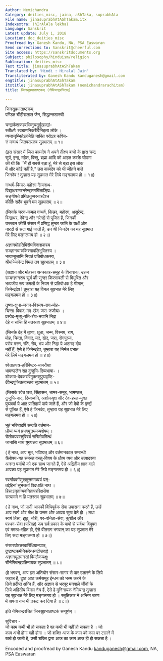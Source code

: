 ```yaml
---
Author: Nemichandra
Category: deities_misc, jaina, aShTaka, suprabhAta
File name: jinasuprabhAtAShTakam.itx
Indexextra: (hIrAlAla lekha)
Language: Sanskrit
Latest update: July 1, 2018
Location: doc_deities_misc
Proofread by: Ganesh Kandu, NA, PSA Easwaran
Send corrections to: Sanskrit@cheerful.com
Site access: https://sanskritdocuments.org
Subject: philosophy/hinduism/religion
Sublocation: deities_misc
Text title: jinasuprabhAtAShTakam
Translated by: 'Hindi : Hiralal Jain'
Transliterated by: Ganesh Kandu kanduganesh@gmail.com
engtitle: jinasuprabhAtAShTakam
itxtitle: jinasuprabhAtAShTakam (nemichandrarachitam)
title: जिनसुप्रभाताष्टकम् (नेमिचन्द्ररचितम्)

---
```

  
 जिनसुप्रभाताष्टकम्   
पण्डित श्रीहीरालाल जैन, सिद्धान्तशास्त्री  
  
   चन्द्रार्कशक्रहरविष्णुचतुर्मुखाद्यां-  
        स्तीक्ष्णैः स्वबाणनिकरैर्विनिहत्य लोके ।  
   व्यजाजृम्भितेऽहमिति नास्ति परोऽत्र कश्चि-  
        त्तं मन्मथं जितवतस्तव सुप्रभातम् ॥  १॥  
  
(इस संसार में जिस कामदेव ने अपने तीक्ष्ण बाणों के द्वारा चन्द्र  
सूर्य, इन्द्र, महेश, विष्णु, ब्रह्मा आदि को आहत करके घोषणा  
की थी कि ``मैं ही सबसे बड़ा हूं, मेरे से बड़ा इस लोक  
में और कोई नहीं है,'' उस कामदेव को भी जीतने वाले  
जिनदेव ! तुम्हारा यह सुप्रभात मेरे लिये मङ्गलमय हो ॥  १॥)  
  
   गन्धर्व-किन्नर-महोरग दैत्यनाथ-  
        विद्याधरामरनरेन्द्रसमर्चिताङ्घ्रिः ।  
   सङ्गीयते प्रथिततुम्बरनारदैश्च  
        कीर्तिः सदैव भुवने मम सुप्रभातम् ॥ २॥  
  
(जिनके चरण-कमल गन्धर्व, किन्नर, महोरग, असुरेन्द्र,  
विद्याधर, देवेन्द्र और नरेन्द्रों से पूजित हैं, जिनकी  
उज्ज्वल कीर्ति संसार में प्रसिद्ध तुम्बर जाति के यक्षों और  
नारदों से सदा गाई जाती है, उन श्री जिनदेव का यह सुप्रभात  
मेरे लिए मङ्गलमय हो ॥ २॥)  
  
   अज्ञानमोहतिमिरौघविनाशकस्य  
        सञ्ज्ञानचारुकिरणावलिभूषितस्य ।  
   भव्याम्बुजानि नियतं प्रतिबोधकस्य,  
        श्रीमज्जिनेन्द्र विमलं तव सुप्रभातम् ॥ ३॥  
  
(अज्ञान और मोहरूप अन्धकार-समूह के विनाशक, उत्तम  
सम्यग्ज्ञानरूप सूर्य की सुन्दर किरणावली से विभूषित और  
भव्यजीव रूप कमलों के नियम से प्रतिबोधक हे श्रीमान्  
जिनेन्द्रदेव !  तुम्हारा यह विमल सुप्रभात मेरे लिए  
मङ्गलमय हो ॥ ३॥)  
  
   तृष्णा-क्षुधा-जनन-विस्मय-राग-मोह-  
        चिन्ता-विषाद-मद-खेद-जरा-रुजौघाः ।  
   प्रस्वेद-मृत्यु-रति-रोष-भयानि निद्रा  
        देहे न सन्ति हि यतस्तव सुप्रभातम् ॥ ४॥  
  
(जिनके देह में तृष्णा, क्षुधा, जन्म, विस्मय, राग,  
मोह, चिन्ता, विषाद, मद, खेद, जरा, रोगपुञ्ज,  
पसेव मरण, रति, रोष, भय और निद्रा ये अठारह दोष  
नहीं हैं, ऐसे हे जिनेन्द्रदेव, तुम्हारा यह निर्मल प्रभात  
मेरे लिये मङ्गलमय हो ॥ ४॥)  
  
   श्वेतातपत्र-हरिविष्टर-चामरौघाः  
        भामण्डलेन सह दुन्दुभि-दिव्यभाषा- ।  
   शोकाग्र-देवकरविमुक्तसुपुष्पवृष्टि-  
        र्देवेन्द्रपूजिततवस्तव सुप्रभातम् ॥ ५॥  
  
(जिसके श्वेत छत्र, सिंहासन, चामर-समूह, भामण्डल,  
दुन्दुभि-नाद, दिव्यध्वनि, अशोकवृक्ष और देव-हस्त-मुक्त  
पुष्पवर्षा ये आठ प्रातिहार्य पाये जाते हैं, और जो देवों के इन्द्रों  
से पूजित हैं, ऐसे हे जिनदेव, तुम्हारा यह सुप्रभात मेरे लिए  
मङ्गलमय हो ॥ ५॥)  
  
   भूतं भविष्यदपि सम्प्रति वर्तमान-  
        ध्रौव्यं व्ययं प्रभवमुत्तममप्यशेषम् ।  
   त्रैलोक्यवस्तुविषयं सचिरोषमित्थं  
        जानासि नाथ युगपत्तव सुप्रभातम् ॥ ६॥  
  
( हे नाथ, आप भूत, भविष्यत् और वर्तमानकाल सम्बन्धी  
त्रैलोक्य-गत समस्त वस्तु-विषय के ध्रौव्य व्यय और उत्पादरूप  
अनन्त पर्यायों को एक साथ जानते हैं, ऐसे अद्वितीय ज्ञान वाले  
आपका यह सुप्रभात मेरे लिये मङ्गलमय हो ॥ ६॥)  
  
   स्वर्गापवर्गसुखमुत्तममव्ययं यत्-  
        तद्देहिनां  सुभजतां विदधाति नाथ ।  
   हिंसाऽनृतान्यवनितापररिक्षसेवा  
        सत्याममे न हि यतस्तव सुप्रभातम् ॥ ७॥  
  
( हे नाथ, जो प्राणी आपकी विधिपूर्वक सेवा उपासना करते हैं, उन्हें  
आप स्वर्ग और मोक्ष के उत्तम और अव्यय सुख देते हो । तथा  
स्वयं हिंसा, झूठ, चोरी, पर-वनिता-सेवा, कुशील और  
परधन-सेवा (परिग्रह) रूप सर्व प्रकार के पापों से सर्वथा विमुक्त  
एवं ममत्व-रहित हो, ऐसे वीतराग भगवान् का यह सुप्रभात मेरे  
लिए सदा मङ्गलमय हो ॥ ७॥)  
  
   संसारघोरतरवारिधियानपात्र,  
                दुष्टाष्टकर्मनिकरेन्धनदीप्तवह्ने ।  
   अज्ञानमूलमनसां विमलैकचक्षुः  
        श्रीनेमिचन्द्रयतिनायक सुप्रभातम् ॥ ८॥  
  
(हे भगवन्, आप इस अतिघोर संसार-सागर से पार उतारने के लिये  
जहाज हैं, दुष्ट अष्ट कर्मसमूह ईन्धन को भस्म करने के  
लिये प्रदीप्त अग्नि हैं, और अज्ञान से भरपूर मनवाले जीवों के  
लिये अद्वितीय विमल नेत्र हैं, ऐसे हे मुनिनायक नेमिचन्द्र तुम्हारा  
यह सुप्रभात मेरे लिए मङ्गलमय हो । स्तुतिकार ने अन्तिम चरण  
में अपना नाम भी प्रकट कर दिया है ॥ ८॥)  
  
इति नेमिचन्द्ररचितं जिनसुप्रभाताष्टकं सम्पूर्णम् ।  
  
सुविचार -  
जो काम कभी भी हो सकता है वह कभी भी नहीं हो सकता है । जो  
काम अभी होगा वही होगा । जो शक्ति आज के काम को कल पर टालने में  
खर्च हो जाती है, उसी शक्ति द्वारा आज का काम आज ही हो सकता है ।  
  
Encoded and proofread by Ganesh Kandu kanduganesh@gmail.com, NA, PSA Easwaran  
  
